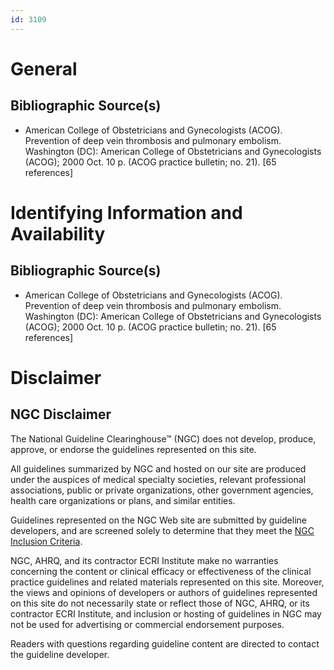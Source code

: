 ```yaml
---
id: 3109
---
```


# General

## Bibliographic Source(s)

- American College of Obstetricians and Gynecologists (ACOG). Prevention of deep vein thrombosis and pulmonary embolism. Washington (DC): American College of Obstetricians and Gynecologists (ACOG); 2000 Oct. 10 p. (ACOG practice bulletin; no. 21). [65 references]

# Identifying Information and Availability

## Bibliographic Source(s)

- American College of Obstetricians and Gynecologists (ACOG). Prevention of deep vein thrombosis and pulmonary embolism. Washington (DC): American College of Obstetricians and Gynecologists (ACOG); 2000 Oct. 10 p. (ACOG practice bulletin; no. 21). [65 references]

# Disclaimer

## NGC Disclaimer

The National Guideline Clearinghouse™ (NGC) does not develop, produce, approve, or endorse the guidelines represented on this site.

All guidelines summarized by NGC and hosted on our site are produced under the auspices of medical specialty societies, relevant professional associations, public or private organizations, other government agencies, health care organizations or plans, and similar entities.

Guidelines represented on the NGC Web site are submitted by guideline developers, and are screened solely to determine that they meet the [NGC Inclusion Criteria](/help-and-about/summaries/inclusion-criteria).

NGC, AHRQ, and its contractor ECRI Institute make no warranties concerning the content or clinical efficacy or effectiveness of the clinical practice guidelines and related materials represented on this site. Moreover, the views and opinions of developers or authors of guidelines represented on this site do not necessarily state or reflect those of NGC, AHRQ, or its contractor ECRI Institute, and inclusion or hosting of guidelines in NGC may not be used for advertising or commercial endorsement purposes.

Readers with questions regarding guideline content are directed to contact the guideline developer.

